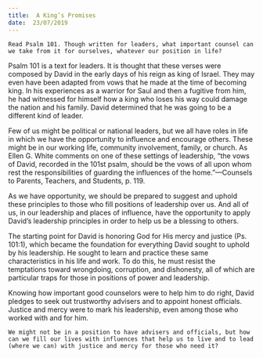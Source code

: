 ```yaml
---
title:  A King’s Promises
date:  23/07/2019
---
```


`Read Psalm 101. Though written for leaders, what important counsel can we take from it for ourselves, whatever our position in life?`

Psalm 101 is a text for leaders. It is thought that these verses were composed by David in the early days of his reign as king of Israel. They may even have been adapted from vows that he made at the time of becoming king. In his experiences as a warrior for Saul and then a fugitive from him, he had witnessed for himself how a king who loses his way could damage the nation and his family. David determined that he was going to be a different kind of leader.

Few of us might be political or national leaders, but we all have roles in life in which we have the opportunity to influence and encourage others. These might be in our working life, community involvement, family, or church. As Ellen G. White comments on one of these settings of leadership, “the vows of David, recorded in the 101st psalm, should be the vows of all upon whom rest the responsibilities of guarding the influences of the home.”—Counsels to Parents, Teachers, and Students, p. 119.

As we have opportunity, we should be prepared to suggest and uphold these principles to those who fill positions of leadership over us. And all of us, in our leadership and places of influence, have the opportunity to apply David’s leadership principles in order to help us be a blessing to others.

The starting point for David is honoring God for His mercy and justice (Ps. 101:1), which became the foundation for everything David sought to uphold by his leadership. He sought to learn and practice these same characteristics in his life and work. To do this, he must resist the temptations toward wrongdoing, corruption, and dishonesty, all of which are particular traps for those in positions of power and leadership.

Knowing how important good counselors were to help him to do right, David pledges to seek out trustworthy advisers and to appoint honest officials. Justice and mercy were to mark his leadership, even among those who worked with and for him.

`We might not be in a position to have advisers and officials, but how can we fill our lives with influences that help us to live and to lead (where we can) with justice and mercy for those who need it?`